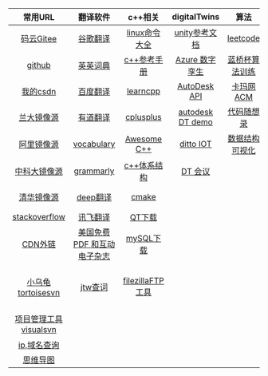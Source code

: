|                           常用URL                            |                           翻译软件                           |                           c++相关                            |                         digitalTwins                         |                             算法                             |                             web                              |
| :----------------------------------------------------------: | :----------------------------------------------------------: | :----------------------------------------------------------: | :----------------------------------------------------------: | :----------------------------------------------------------: | :----------------------------------------------------------: |
|               [码云Gitee](https://gitee.com/)                |          [谷歌翻译](https://translate.google.com/)           |         [linux命令大全](https://www.linuxcool.com/)          | [unity参考文档](https://docs.unity.cn/cn/current/Manual/index.html) |               [leetcode](https://leetcode.cn/)               | [npm官网](https://www.npmjs.com/)  [node官网](https://nodejs.org/zh-cn) |
|                [github](https://github.com/)                 |     [英英词典](https://www.dictionary.com/browse/name#)      | [c++参考手册](https://zh.cppreference.com/w/%E9%A6%96%E9%A1%B5) | [Azure 数字孪生](https://learn.microsoft.com/zh-cn/azure/digital-twins/overview) | [蓝桥杯算法训练](https://www.dotcpp.com/oj/status.php?user=zjxweb) | [TypeScript](https://www.tslang.cn/docs/handbook/typescript-in-5-minutes.html)  [ES6](https://es6.ruanyifeng.com/) |
|    [我的csdn](https://mp.csdn.net/mp_blog/manage/article)    |       [百度翻译](https://fanyi.baidu.com/#en/zh/steer)       |            [learncpp](https://www.learncpp.com/)             | [AutoDesk API](https://aps.autodesk.com/en/docs/model-derivative/v2/developers_guide/basics/) |      [卡玛网 ACM](https://kamacoder.com/loginpage.php)       | [vue2](https://v2.cn.vuejs.org/) --> [vue3](https://cn.vuejs.org/guide/introduction.html) |
|           [兰大镜像源](http://mirror.lzu.edu.cn/)            |     [有道翻译](https://fanyi.youdao.com/indexLLM.html#/)     |             [cplusplus](https://cplusplus.com/)              | [autodesk DT demo](https://forge-digital-twin.autodesk.io/)  |          [代码随想录](https://programmercarl.com/)           |       [vue脚手架CLI](https://cli.vuejs.org/zh/guide/)        |
|      [阿里镜像源](https://developer.aliyun.com/mirror/)      |          [vocabulary](https://www.vocabulary.com/)           |           [Awesome C++](https://cpp.libhunt.com/)            |     [ditto  IOT](https://github.com/eclipse-ditto/ditto)     |          [数据结构可视化](https://visualgo.net/zh)           | [Element-ui](https://element.eleme.cn/#/zh-CN)  [layui](https://layui.dev/) |
|         [中科大镜像源](https://mirrors.ustc.edu.cn/)         |           [grammarly](https://www.grammarly.com/)            | [c++体系结构](https://stibel.icu/md/guide/c++-overview.html) |             [DT 会议](https://digitaltwin1.org/)             |                                                              | [Angular](https://angular.io/)  [reat](https://react.docschina.org/) |
| [清华镜像源](https://mirrors4.tuna.tsinghua.edu.cn/help/anaconda/) |         [deep翻译](https://www.deepl.com/translator)         |                 [cmake](https://cmake.org/)                  |                                                              |                                                              | [less](https://lesscss.org/)   [sass](https://www.sass.hk/guide/)  [动画 CSS](https://animate.style/) |
|         [stackoverflow](https://stackoverflow.com/)          |            [讯飞翻译](https://fanyi.iflyrec.com/)            |              [QT下载](https://download.qt.io/)               |                                                              |                                                              | [Three.js](https://threejs.org/)   [WEBGL](https://webglfundamentals.org/webgl/lessons/zh_cn/) |
|             [CDN外链](https://www.jsdelivr.com/)             | [美国免费 PDF 和互动电子杂志](https://magazinelib.com/usa2/page/2/) | [mySQL下载](https://downloads.mysql.com/archives/community/) |                                                              |                                                              | [flutter](https://flutter.dev/)   [uni-app](https://zh.uniapp.dcloud.io/) |
| [小乌龟tortoisesvn](https://www.tortoisesvn.net/downloads.zh.html) |           [jtw查词](http://www.just-the-word.com/)           | [filezillaFTP工具](https://filezilla-project.org/download.php?type=client) |                                                              |                                                              | [NutUI-移动端](https://nutui.jd.com/#/)   [AntDesignMobile](https://mobile.ant.design/zh/guide/quick-start/)   [vant移动端](https://vant-contrib.gitee.io/vant/#/zh-CN/)  [uviewui](https://www.uviewui.com/) |
| [项目管理工具visualsvn](https://www.visualsvn.com/server/download/) |                                                              |                                                              |                                                              |                                                              | [日期momentjs](http://momentjs.cn/)  [CDN外链库](https://cdnjs.com/) |
| [ip,域名查询](https://sites.ipaddress.com/raw.githubusercontent.com/) |                                                              |                                                              |                                                              |                                                              |                                                              |
|         [思维导图](https://www.processon.com/login)          |                                                              |                                                              |                                                              |                                                              |                                                              |

